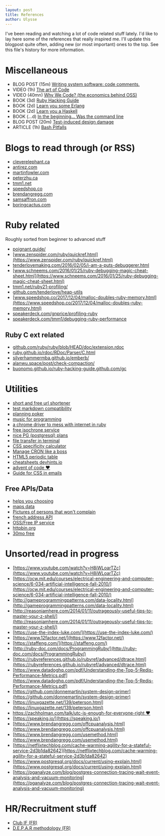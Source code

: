 ```yaml
---
layout: post
title: References
author: Ulysse
---
```


I've been reading and watching a lot of code related stuff
lately. I'd like to lay here some of the references that
really inspired me. I'll update this blogpost quite often,
adding new (or most important) ones to the top. See this
file's history for more information.

# Miscellaneous

- BLOG POST (15m) [Writing system software: code comments.](http://antirez.com/news/124)
- VIDEO (1h) [The art of Code](https://www.youtube.com/watch?v=6avJHaC3C2U)
- VIDEO (40mn) [Why We Code? (the economics behind OSS)](https://vimeo.com/231975273)
- BOOK (3d) [Ruby Hacking Guide](https://git.io/ruby-hacking)
- BOOK (2d) [Learn you some Erlang](https://learnyousomeerlang.com/)
- BOOK (2d) [Learn you a Haskell](http://learnyouahaskell.com/)
- BOOK (...d) [In the beginning... Was the command line](https://booksvooks.com/fullbook/in-the-beginningwas-the-command-line-pdf-1.html?page=1)
- BLOG POST (20m) [Test-induced design damage](https://dhh.dk/2014/test-induced-design-damage.html)
- ARTICLE (1h) [Bash Pitfalls](http://mywiki.wooledge.org/BashPitfalls)

# Blogs to read through (or RSS)

- [cleverelephant.ca](https://blog.cleverelephant.ca/)
- [antirez.com](https://antirez.com)
- [martinfowler.com](https://martinfowler.com)
- [peterzhu.ca](https://blog.peterzhu.ca/notes-on-ruby-gc/)
- [tmm1.net](http://tmm1.net/)
- [speedshop.co](https://www.speedshop.co/feed.xml)
- [brendangregg.com](https://www.brendangregg.com/blog/rss.xml)
- [samsaffron.com](https://samsaffron.com/)
- [boringcactus.com](https://www.boringcactus.com/feed.xml)

# Ruby related

Roughly sorted from beginner to advanced stuff

- [poignant.guide/](https://poignant.guide/)
- [www.zenspider.com/ruby/quickref.html](https://www.zenspider.com/ruby/quickref.html)
- [tenderlovemaking.com/2016/02/05/i-am-a-puts-debuggerer.html](https://tenderlovemaking.com/2016/02/05/i-am-a-puts-debuggerer.html)
- [www.schneems.com/2016/01/25/ruby-debugging-magic-cheat-sheet.html](https://www.schneems.com/2016/01/25/ruby-debugging-magic-cheat-sheet.html)
- [tmm1.net/ruby21-profiling/](http://tmm1.net/ruby21-profiling/)
- [github.com/tenderlove/heap-utils](https://github.com/tenderlove/heap-utils)
- [www.speedshop.co/2017/12/04/malloc-doubles-ruby-memory.html](https://www.speedshop.co/2017/12/04/malloc-doubles-ruby-memory.html)
- [speakerdeck.com/gnprice/profiling-ruby](https://speakerdeck.com/gnprice/profiling-ruby)
- [speakerdeck.com/tmm1/debugging-ruby-performance](https://speakerdeck.com/tmm1/debugging-ruby-performance)

## Ruby C ext related

- [github.com/ruby/ruby/blob/HEAD/doc/extension.rdoc](https://github.com/ruby/ruby/blob/HEAD/doc/extension.rdoc)
- [ruby.github.io/rdoc/RDoc/Parser/C.html](https://ruby.github.io/rdoc/RDoc/Parser/C.html)
- [silverhammermba.github.io/emberb/](https://silverhammermba.github.io/emberb/)
- [alanwu.space/post/check-compaction/](https://alanwu.space/post/check-compaction/)
- [buonomo.github.io/ruby-hacking-guide.github.com/gc](https://buonomo.github.io/ruby-hacking-guide.github.com/gc)

# Utilities

- [short and free url shortener](http://bit.do/)
- [test markdown compatibility](https://babelmark.github.io/)
- [planning poker](https://gaga.labvoid.com/)
- [music for programming](https://musicforprogramming.net/latest/)
- [a chrome driver to mess with internet in ruby](https://ferrum.rocks/)
- [free isochrone service](https://geoservices.ign.fr/documentation/services/services-deprecies/isochrones-isodistances)
- [nice PG (postgresql) plans](https://tatiyants.com/pev/#/plans/new)
- [file transfer in terminal](https://transfer.sh/)
- [CSS specificity calculator](https://specificity.keegan.st/)
- [Manage CRON like a boss](https://crontab.guru/)
- [HTML5 periodic table](https://madebymike.github.io/html5-periodic-table)
- [cheatsheets devhints.io](https://devhints.io/)
- [advent of code ❤️](https://adventofcode.com/)
- [Guide for CSS in emails](https://www.campaignmonitor.com/css/)

## Free APIs/Data

- [helps you choosing](https://yesno.wtf/)
- [maps data](https://gadm.org/index.html)
- [Pictures of persons that won't complain](https://thispersondoesnotexist.com/)
- [french address API](https://adresse.data.gouv.fr/api-doc)
- [OSS/Free IP service](https://www.ipify.org/)
- [httpbin.org](http://httpbin.org/)
- [30mo free](https://redis.com)

# Unsorted/read in progress

- [https://www.youtube.com/watch?v=H8iWLoarTZc](https://www.youtube.com/watch?v=H8iWLoarTZc)
- [https://ocw.mit.edu/courses/electrical-engineering-and-computer-science/6-034-artificial-intelligence-fall-2010/](https://ocw.mit.edu/courses/electrical-engineering-and-computer-science/6-034-artificial-intelligence-fall-2010/)
- [http://gameprogrammingpatterns.com/data-locality.html](http://gameprogrammingpatterns.com/data-locality.html)
- [http://reasoniamhere.com/2014/01/11/outrageously-useful-tips-to-master-your-z-shell/](http://reasoniamhere.com/2014/01/11/outrageously-useful-tips-to-master-your-z-shell/)
- [https://use-the-index-luke.com/](https://use-the-index-luke.com/)
- [https://www.12factor.net/](https://www.12factor.net/)
- [https://staffeng.com/](https://staffeng.com/)
- [http://ruby-doc.com/docs/ProgrammingRuby/](http://ruby-doc.com/docs/ProgrammingRuby/)
- [https://rubyreferences.github.io/rubyref/advanced/dtrace.html](https://rubyreferences.github.io/rubyref/advanced/dtrace.html)
- [https://www.datadoghq.com/pdf/Understanding-the-Top-5-Redis-Performance-Metrics.pdf](https://www.datadoghq.com/pdf/Understanding-the-Top-5-Redis-Performance-Metrics.pdf)
- [https://github.com/donnemartin/system-design-primer](https://github.com/donnemartin/system-design-primer)
- [https://linuxgazette.net/139/peterson.html](https://linuxgazette.net/139/peterson.html)
- [https://zachholman.com/talk/utc-is-enough-for-everyone-right ❤️](https://zachholman.com/talk/utc-is-enough-for-everyone-right)
- [https://speaking.io/](https://speaking.io/)
- [https://www.brendangregg.com/offcpuanalysis.html](https://www.brendangregg.com/offcpuanalysis.html)
- [https://www.brendangregg.com/usemethod.html](https://www.brendangregg.com/usemethod.html)
- [https://netflixtechblog.com/cache-warming-agility-for-a-stateful-service-2d3b1da82642](https://netflixtechblog.com/cache-warming-agility-for-a-stateful-service-2d3b1da82642)
- [https://www.postgresql.org/docs/current/using-explain.html](https://www.postgresql.org/docs/current/using-explain.html)
- [https://pganalyze.com/blog/postgres-connection-tracing-wait-event-analysis-and-vacuum-monitoring](https://pganalyze.com/blog/postgres-connection-tracing-wait-event-analysis-and-vacuum-monitoring)

# HR/Recruitment stuff

- [Club IF (FR)](https://servif-cocktail.insa-lyon.fr/PFE/pages/accueil/authentification.html)
- [D.E.P.A.R methodology (FR)](https://www.blog-management.fr/2019/03/07/prendre-un-nouveau-depar/)
